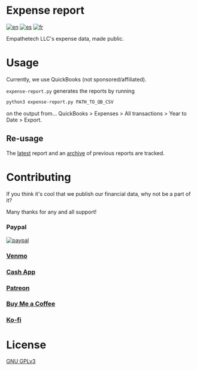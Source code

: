 # Expense report
[![en](https://img.shields.io/badge/lang-en-blue.svg)](https://github.com/Empathetech-LLC/expense-report/blob/main/README.md)
[![es](https://img.shields.io/badge/lang-es-red.svg)](https://github.com/Empathetech-LLC/expense-report/blob/main/README.es.md)
[![fr](https://img.shields.io/badge/lang-fr-white.svg)](https://github.com/Empathetech-LLC/expense-report/blob/main/README.fr.md)

Empathetech LLC's expense data, made public.

# Usage

Currently, we use QuickBooks (not sponsored/affiliated).

`expense-report.py` generates the reports by running

```bash
python3 expense-report.py PATH_TO_QB_CSV
```

on the output from... QuickBooks > Expenses > All transactions > Year to Date > Export.

## Re-usage

The [latest](./latest.csv) report and an [archive](./archive/) of previous reports are tracked.

# Contributing

If you think it's cool that we publish our financial data, why not be a part of it?

Many thanks for any and all support!

### Paypal

[![paypal](https://www.paypalobjects.com/en_US/i/btn/btn_donateCC_LG.gif)](https://www.paypal.com/donate/?hosted_button_id=NGEL6AB5A6KNL)

### [Venmo](https://venmo.com/empathetech)

### [Cash App](https://cash.app/$empathetech)

### [Patreon](https://patreon.com/empathetech)

### [Buy Me a Coffee](https://www.buymeacoffee.com/empathetech)

### [Ko-fi](https://ko-fi.com/empathetech)

# License

[GNU GPLv3](LICENSE)
